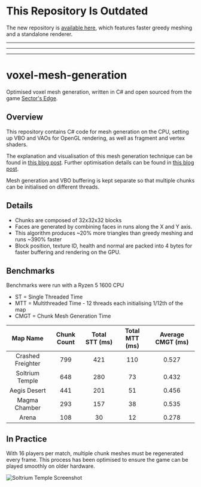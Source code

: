 # This Repository Is Outdated
The new repository is [available here](https://github.com/vercidium-patreon/meshing), which features faster greedy meshing and a standalone renderer.

---
---
---

# voxel-mesh-generation
Optimised voxel mesh generation, written in C# and open sourced from the game [Sector's Edge](https://sectorsedge.com).


## Overview
This repository contains C# code for mesh generation on the CPU, setting up VBO and VAOs for OpenGL rendering, as well as fragment and vertex shaders.

The explanation and visualisation of this mesh generation technique can be found in [this blog post](https://vercidium.com/blog/voxel-world-optimisations/). Further optimisation details can be found in [this blog post](https://vercidium.com/blog/p/3b429724-2237-4bbd-88aa-af327a7d6ebb/).

Mesh generation and VBO buffering is kept separate so that multiple chunks can be initialised on different threads.

## Details
- Chunks are composed of 32x32x32 blocks
- Faces are generated by combining faces in runs along the X and Y axis.
- This algorithm produces \~20% more triangles than greedy meshing and runs \~390% faster
- Block position, texture ID, health and normal are packed into 4 bytes for faster buffering and rendering on the GPU.

## Benchmarks
Benchmarks were run with a Ryzen 5 1600 CPU

- ST = Single Threaded Time
- MTT = Multithreaded Time - 12 threads each initialising 1/12th of the map
- CMGT = Chunk Mesh Generation Time

| Map Name          | Chunk Count | Total STT (ms) | Total MTT (ms) | Average CMGT (ms) |
|:-----------------:|:-----------:|:--------------:|:--------------:|:-----------------:|
| Crashed Freighter | 799         | 421            | 110            | 0.527             |
| Soltrium Temple   | 648         | 280            | 73             | 0.432             |
| Aegis Desert      | 441         | 201            | 51             | 0.456             |
| Magma Chamber     | 293         | 157            | 38             | 0.535             |
| Arena             | 108         | 30             | 12             | 0.278             |

## In Practice
With 16 players per match, multiple chunk meshes must be regenerated every frame. This process has been optimised to ensure the game can be played smoothly on older hardware.

![Soltrium Temple Screenshot](https://vercidium.com/blog/content/images/size/w2000/2020/01/cover-1.jpg)
